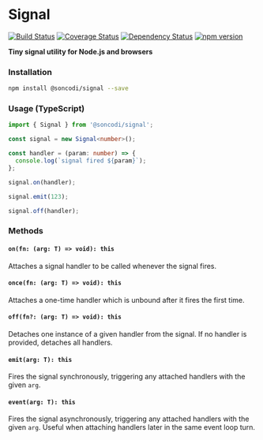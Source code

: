 # Signal

[![Build Status](https://travis-ci.org/soncodi/signal.svg?branch=master)](https://travis-ci.org/soncodi/signal)
[![Coverage Status](https://coveralls.io/repos/github/soncodi/signal/badge.svg?branch=coverage)](https://coveralls.io/github/soncodi/signal?branch=coverage)
[![Dependency Status](https://david-dm.org/soncodi/signal/status.svg)](https://david-dm.org/soncodi/signal)
[![npm version](https://badge.fury.io/js/%40soncodi%2Fsignal.svg)](https://badge.fury.io/js/%40soncodi%2Fsignal)

**Tiny signal utility for Node.js and browsers**

### Installation

```sh
npm install @soncodi/signal --save
```

### Usage (TypeScript)

```typescript
import { Signal } from '@soncodi/signal';

const signal = new Signal<number>();

const handler = (param: number) => {
  console.log(`signal fired ${param}`);
};

signal.on(handler);

signal.emit(123);

signal.off(handler);
```

### Methods

#### `on(fn: (arg: T) => void): this`
Attaches a signal handler to be called whenever the signal fires.

#### `once(fn: (arg: T) => void): this`
Attaches a one-time handler which is unbound after it fires the first time.

#### `off(fn?: (arg: T) => void): this`
Detaches one instance of a given handler from the signal. If no handler is provided, detaches all handlers.

#### `emit(arg: T): this`
Fires the signal synchronously, triggering any attached handlers with the given `arg`.

#### `event(arg: T): this`
Fires the signal asynchronously, triggering any attached handlers with the given `arg`. Useful when attaching handlers later in the same event loop turn.
